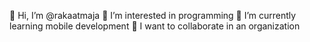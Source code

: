 👋 Hi, I’m @rakaatmaja
👀 I’m interested in programming
🌱 I’m currently learning mobile development
💞️ I want to collaborate in an organization

<!---
rakaatmaja/rakaatmaja is a ✨ special ✨ repository because its `README.md` (this file) appears on your GitHub profile.
You can click the Preview link to take a look at your changes.
--->
